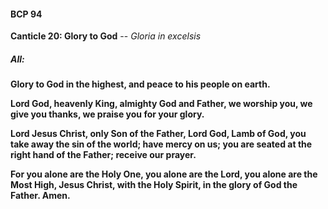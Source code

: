 #### BCP 94
**Canticle 20: Glory to God** -- _Gloria in excelsis_ 
##### **All:**
**Glory to God in the highest,
and peace to his people on earth.**

**Lord God, heavenly King,
almighty God and Father,
we worship you, we give you thanks,
we praise you for your glory.**

**Lord Jesus Christ, only Son of the Father,
Lord God, Lamb of God,
you take away the sin of the world;
have mercy on us;
you are seated at the right hand of the Father;
receive our prayer.**

**For you alone are the Holy One,
you alone are the Lord,
you alone are the Most High,
Jesus Christ,
with the Holy Spirit,
in the glory of God the Father. Amen.**
